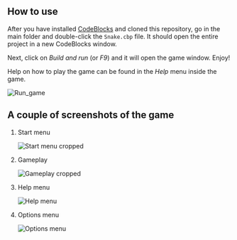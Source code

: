 ## How to use

   After you have installed [CodeBlocks](https://www.codeblocks.org/downloads/) and cloned this repository, go in the main folder and double-click the `Snake.cbp` file. It should open the entire project in a new CodeBlocks window.
   
   Next, click on _Build and run_ (or _F9_) and it will open the game window. Enjoy!
   
   Help on how to play the game can be found in the _Help_ menu inside the game.
   
   ![Run_game](https://user-images.githubusercontent.com/54329613/142777904-cd4b2aae-347e-48e2-b1ae-20c836c3f2ce.png)

## A couple of screenshots of the game

1. Start menu

   ![Start menu cropped](https://user-images.githubusercontent.com/54329613/142778320-6899112a-2050-44a3-9116-508814925b0d.png)

2. Gameplay

   ![Gameplay cropped](https://user-images.githubusercontent.com/54329613/142778570-c2737d54-0c98-45b2-bcf4-e4938c23350d.png)

3. Help menu

   ![Help menu](https://user-images.githubusercontent.com/54329613/142778119-1a4e7a61-3f2b-4ccc-87e5-34d6ad1fa6a5.png)
 
4. Options menu

   ![Options menu](https://user-images.githubusercontent.com/54329613/142778274-f739f3c7-1a34-4dca-bb10-c22789c78cfb.png)
   

